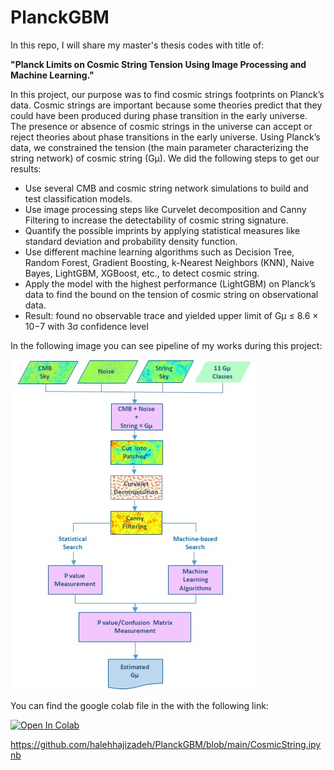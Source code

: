 # PlanckGBM
In this repo, I will share my master's thesis codes with title of:

**"Planck Limits on Cosmic String Tension Using Image Processing and Machine Learning."**

In this project, our purpose was to find cosmic strings footprints on Planck’s data. Cosmic strings are important because some theories predict that they could have been produced during phase transition in the early universe. The presence or absence of cosmic strings in the universe can accept or reject theories about phase transitions in the early universe. Using Planck’s data, we constrained the tension (the main parameter characterizing the string network) of cosmic string (Gµ). We did the following steps to get our results:

- Use several CMB and cosmic string network simulations to build and test classification models.
- Use image processing steps like Curvelet decomposition and Canny Filtering to increase the detectability of cosmic string signature.
- Quantify the possible imprints by applying statistical measures like standard deviation and probability density function.
- Use different machine learning algorithms such as Decision Tree, Random Forest, Gradient Boosting, k-Nearest Neighbors (KNN), Naive Bayes, LightGBM, XGBoost, etc., to detect cosmic string.
- Apply the model with the highest performance (LightGBM) on Planck’s data to find the bound on the tension of cosmic string on observational data.
- Result: found no observable trace and yielded upper limit of Gµ ≤ 8.6 × 10−7 with 3σ confidence level

In the following image you can see pipeline of my works during this project:

![alt text](https://github.com/halehhajizadeh/PlanckGBM/blob/main/LGBM_pipeline.jpg)


You can find the google colab file in the with the following link:

[![Open In Colab](https://colab.research.google.com/assets/colab-badge.svg)](https://colab.research.google.com/drive/1rB8LlfOUdWhAGDC_MMI4UIS_hKuA8tAI?authuser=1#scrollTo=tt8PCl_9GXIA&uniqifier=5)

https://github.com/halehhajizadeh/PlanckGBM/blob/main/CosmicString.ipynb
